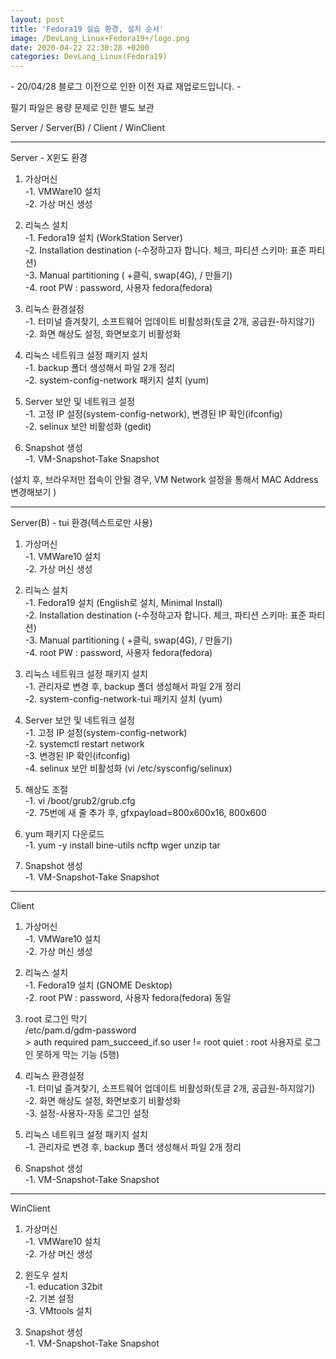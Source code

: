 ```yaml
---
layout: post
title: 'Fedora19 실습 환경, 설치 순서'
image: /DevLang_Linux+Fedora19+/logo.png
date: 2020-04-22 22:30:28 +0200
categories: DevLang_Linux(Fedora19)
---
```



\- 20/04/28 블로그 이전으로 인한 이전 자료 재업로드입니다. -



필기 파일은 용량 문제로 인한 별도 보관



Server / Server(B) / Client / WinClient



* * *

Server - X윈도 환경



1. 가상머신   
    -1. VMWare10 설치   
    -2. 가상 머신 생성   
  
2. 리눅스 설치   
    -1. Fedora19 설치 (WorkStation Server)   
    -2. Installation destination (-수정하고자 합니다. 체크, 파티션 스키마: 표준 파티션)   
    -3. Manual partitioning ( +클릭, swap(4G), / 만들기)   
    -4. root PW : password, 사용자 fedora(fedora)    
  
3. 리눅스 환경설정   
    -1. 터미널 즐겨찾기, 소프트웨어 업데이트 비활성화(토글 2개, 공급원-하지않기)    
    -2. 화면 해상도 설정, 화면보호기 비활성화   
  
4. 리눅스 네트워크 설정 패키지 설치   
    -1. backup 폴더 생성해서 파일 2개 정리   
    -2. system-config-network 패키지 설치 (yum)   
  
5. Server 보안 및 네트워크 설정   
    -1. 고정 IP 설정(system-config-network), 변경된 IP 확인(ifconfig)   
    -2. selinux 보안 비활성화 (gedit)   
  
6. Snapshot 생성   
    -1. VM-Snapshot-Take Snapshot   
  
(설치 후, 브라우저만 접속이 안될 경우, VM Network 설정을 통해서 MAC Address 변경해보기 )  

* * *

Server(B) - tui 환경(텍스트로만 사용)

  
1. 가상머신   
    -1. VMWare10 설치   
    -2. 가상 머신 생성   
  
2. 리눅스 설치   
    -1. Fedora19 설치 (English로 설치, Minimal Install)   
    -2. Installation destination (-수정하고자 합니다. 체크, 파티션 스키마: 표준 파티션)   
    -3. Manual partitioning ( +클릭, swap(4G), / 만들기)   
    -4. root PW : password, 사용자 fedora(fedora)    
  
4. 리눅스 네트워크 설정 패키지 설치   
    -1. 관리자로 변경 후, backup 폴더 생성해서 파일 2개 정리   
    -2. system-config-network-tui 패키지 설치 (yum)   
  
5. Server 보안 및 네트워크 설정   
    -1. 고정 IP 설정(system-config-network)   
    -2. systemctl restart network   
    -3. 변경된 IP 확인(ifconfig)   
    -4. selinux 보안 비활성화 (vi /etc/sysconfig/selinux)   
  
6. 해상도 조절   
    -1. vi /boot/grub2/grub.cfg   
    -2. 75번에 새 줄 추가 후, gfxpayload=800x600x16, 800x600   
  
7. yum 패키지 다운로드   
    -1. yum -y install bine-utils ncftp wger unzip tar   
  
8. Snapshot 생성   
    -1. VM-Snapshot-Take Snapshot 

* * *

Client

  
1. 가상머신   
    -1. VMWare10 설치   
    -2. 가상 머신 생성   
  
2. 리눅스 설치   
    -1. Fedora19 설치 (GNOME Desktop)   
    -2. root PW : password, 사용자 fedora(fedora) 동일   
  
3. root 로그인 막기   
    /etc/pam.d/gdm-password   
        > auth required pam_succeed_if.so user != root quiet : root 사용자로 로그인 못하게 막는 기능 (5행)   
  
3. 리눅스 환경설정   
    -1. 터미널 즐겨찾기, 소프트웨어 업데이트 비활성화(토글 2개, 공급원-하지않기)    
    -2. 화면 해상도 설정, 화면보호기 비활성화   
    -3. 설정-사용자-자동 로그인 설정   
  
4. 리눅스 네트워크 설정 패키지 설치   
    -1. 관리자로 변경 후, backup 폴더 생성해서 파일 2개 정리   
  
5. Snapshot 생성   
    -1. VM-Snapshot-Take Snapshot 

* * *

  
WinClient

  
1. 가상머신   
    -1. VMWare10 설치   
    -2. 가상 머신 생성   
  
2. 윈도우 설치   
    -1. education 32bit   
    -2. 기본 설정   
    -3. VMtools 설치   
  
8. Snapshot 생성   
    -1. VM-Snapshot-Take Snapshot











